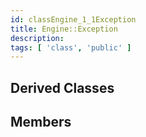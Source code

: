 ```yaml
---
id: classEngine_1_1Exception
title: Engine::Exception
description: 
tags: [ 'class', 'public' ]
---
```


## Derived Classes

## Members
